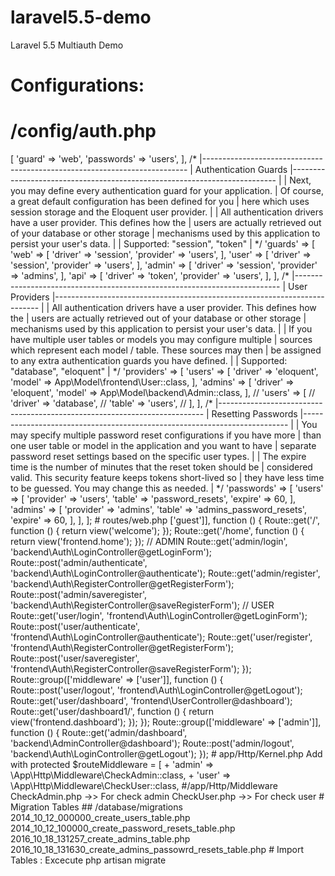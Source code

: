 # laravel5.5-demo
Laravel 5.5 Multiauth Demo

# Configurations:

# /config/auth.php
<?php

return [

    /*
    |--------------------------------------------------------------------------
    | Authentication Defaults
    |--------------------------------------------------------------------------
    |
    | This option controls the default authentication "guard" and password
    | reset options for your application. You may change these defaults
    | as required, but they're a perfect start for most applications.
    |
    */

    'defaults' => [
        'guard' => 'web',
        'passwords' => 'users',
    ],

    /*
    |--------------------------------------------------------------------------
    | Authentication Guards
    |--------------------------------------------------------------------------
    |
    | Next, you may define every authentication guard for your application.
    | Of course, a great default configuration has been defined for you
    | here which uses session storage and the Eloquent user provider.
    |
    | All authentication drivers have a user provider. This defines how the
    | users are actually retrieved out of your database or other storage
    | mechanisms used by this application to persist your user's data.
    |
    | Supported: "session", "token"
    |
    */

    'guards' => [
        'web' => [
            'driver' => 'session',
            'provider' => 'users',
        ],
	'user' => [
            'driver' => 'session',
            'provider' => 'users',
        ],
	'admin' => [
            'driver' => 'session',
            'provider' => 'admins',
        ],

        'api' => [
            'driver' => 'token',
            'provider' => 'users',
        ],
    ],

    /*
    |--------------------------------------------------------------------------
    | User Providers
    |--------------------------------------------------------------------------
    |
    | All authentication drivers have a user provider. This defines how the
    | users are actually retrieved out of your database or other storage
    | mechanisms used by this application to persist your user's data.
    |
    | If you have multiple user tables or models you may configure multiple
    | sources which represent each model / table. These sources may then
    | be assigned to any extra authentication guards you have defined.
    |
    | Supported: "database", "eloquent"
    |
    */

    'providers' => [
        'users' => [
            'driver' => 'eloquent',
            'model' => App\Model\frontend\User::class,
        ],
	'admins' => [
            'driver' => 'eloquent',
            'model' => App\Model\backend\Admin::class,
        ],

        // 'users' => [
        //     'driver' => 'database',
        //     'table' => 'users',
        // ],
    ],

    /*
    |--------------------------------------------------------------------------
    | Resetting Passwords
    |--------------------------------------------------------------------------
    |
    | You may specify multiple password reset configurations if you have more
    | than one user table or model in the application and you want to have
    | separate password reset settings based on the specific user types.
    |
    | The expire time is the number of minutes that the reset token should be
    | considered valid. This security feature keeps tokens short-lived so
    | they have less time to be guessed. You may change this as needed.
    |
    */

    'passwords' => [
        'users' => [
            'provider' => 'users',
            'table' => 'password_resets',
            'expire' => 60,
        ],
	'admins' => [
            'provider' => 'admins',
            'table' => 'admins_password_resets',
            'expire' => 60,
        ],
    ],

];

# routes/web.php

<?php

Route::group(['middleware' => ['guest']], function () {
    
    Route::get('/', function () {
        return view('welcome');
    });

    Route::get('/home', function () {
        return view('frontend.home');
    });
    
    
    // ADMIN
    Route::get('admin/login', 'backend\Auth\LoginController@getLoginForm');
    Route::post('admin/authenticate', 'backend\Auth\LoginController@authenticate');
    
    Route::get('admin/register', 'backend\Auth\RegisterController@getRegisterForm');
    Route::post('admin/saveregister', 'backend\Auth\RegisterController@saveRegisterForm');
    
    // USER 
    Route::get('user/login', 'frontend\Auth\LoginController@getLoginForm');
    Route::post('user/authenticate', 'frontend\Auth\LoginController@authenticate');
    
    Route::get('user/register', 'frontend\Auth\RegisterController@getRegisterForm');
    Route::post('user/saveregister', 'frontend\Auth\RegisterController@saveRegisterForm');


});


Route::group(['middleware' => ['user']], function () {
    
    Route::post('user/logout', 'frontend\Auth\LoginController@getLogout');
    Route::get('user/dashboard', 'frontend\UserController@dashboard');
    
    Route::get('user/dashboard1/', function () {
        
        return view('frontend.dashboard');
    });
    
});



Route::group(['middleware' => ['admin']], function () {
    
    
    Route::get('admin/dashboard', 'backend\AdminController@dashboard');
    Route::post('admin/logout', 'backend\Auth\LoginController@getLogout');
    
    
});

# app/Http/Kernel.php
Add with protected $routeMiddleware = [

	      + 'admin' => \App\Http\Middleware\CheckAdmin::class,
        + 'user' => \App\Http\Middleware\CheckUser::class,

#/app/Http/Middleware

CheckAdmin.php ->> For check admin 

CheckUser.php  ->> For check user



# Migration Tables
## /database/migrations

2014_10_12_000000_create_users_table.php

2014_10_12_100000_create_password_resets_table.php

2016_10_18_131257_create_admins_table.php

2016_10_18_131630_create_admins_passowrd_resets_table.php


# Import Tables : 

Excecute

php artisan migrate

